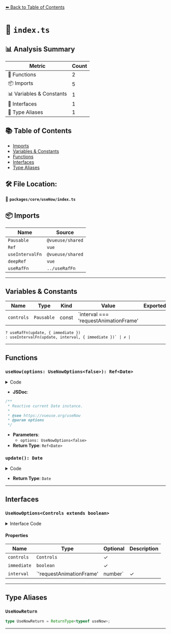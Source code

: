 [⬅️ Back to Table of Contents](../../../index.md)

# 📄 `index.ts`

## 📊 Analysis Summary

| Metric | Count |
|--------|-------|
| 🔧 Functions | 2 |
| 📦 Imports | 5 |
| 📊 Variables & Constants | 1 |
| 📐 Interfaces | 1 |
| 📑 Type Aliases | 1 |

## 📚 Table of Contents

- [Imports](#imports)
- [Variables & Constants](#variables-constants)
- [Functions](#functions)
- [Interfaces](#interfaces)
- [Type Aliases](#type-aliases)

## 🛠️ File Location:
📂 **`packages/core/useNow/index.ts`**

## 📦 Imports

| Name | Source |
|------|--------|
| `Pausable` | `@vueuse/shared` |
| `Ref` | `vue` |
| `useIntervalFn` | `@vueuse/shared` |
| `deepRef` | `vue` |
| `useRafFn` | `../useRafFn` |


---

## Variables & Constants

| Name | Type | Kind | Value | Exported |
|------|------|------|-------|----------|
| `controls` | `Pausable` | const | `interval === 'requestAnimationFrame'
    ? useRafFn(update, { immediate })
    : useIntervalFn(update, interval, { immediate })` | ✗ |


---

## Functions

### `useNow(options: UseNowOptions<false>): Ref<Date>`

<details><summary>Code</summary>

```ts
export function useNow(options?: UseNowOptions<false>): Ref<Date>
```
</details>

- **JSDoc**:
```ts
/**
 * Reactive current Date instance.
 *
 * @see https://vueuse.org/useNow
 * @param options
 */
```

- **Parameters**:
  - `options: UseNowOptions<false>`
- **Return Type**: `Ref<Date>`
### `update(): Date`

<details><summary>Code</summary>

```ts
() => now.value = new Date()
```
</details>

- **Return Type**: `Date`

---

## Interfaces

### `UseNowOptions<Controls extends boolean>`

<details><summary>Interface Code</summary>

```ts
export interface UseNowOptions<Controls extends boolean> {
  /**
   * Expose more controls
   *
   * @default false
   */
  controls?: Controls

  /**
   * Start the clock immediately
   *
   * @default true
   */
  immediate?: boolean

  /**
   * Update interval in milliseconds, or use requestAnimationFrame
   *
   * @default requestAnimationFrame
   */
  interval?: 'requestAnimationFrame' | number
}
```
</details>

#### Properties

| Name | Type | Optional | Description |
|------|------|----------|-------------|
| `controls` | `Controls` | ✓ |  |
| `immediate` | `boolean` | ✓ |  |
| `interval` | `'requestAnimationFrame' | number` | ✓ |  |


---

## Type Aliases

### `UseNowReturn`

```ts
type UseNowReturn = ReturnType<typeof useNow>;
```


---